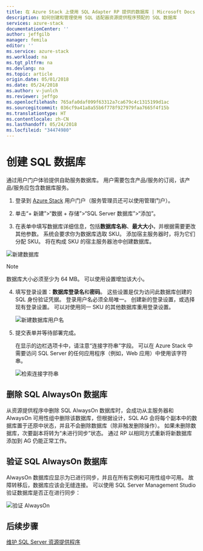 ```yaml
---
title: 在 Azure Stack 上使用 SQL Adapter RP 提供的数据库 | Microsoft Docs
description: 如何创建和管理使用 SQL 适配器资源提供程序预配的 SQL 数据库
services: azure-stack
documentationCenter: ''
author: jeffgilb
manager: femila
editor: ''
ms.service: azure-stack
ms.workload: na
ms.tgt_pltfrm: na
ms.devlang: na
ms.topic: article
origin.date: 05/01/2018
ms.date: 05/24/2018
ms.author: v-junlch
ms.reviewer: jeffgo
ms.openlocfilehash: 765afa0daf099f63312a7ca679c4c1315199d1ac
ms.sourcegitcommit: 036cf9a41a8a55b6f778f927979faa7665f4f15b
ms.translationtype: HT
ms.contentlocale: zh-CN
ms.lasthandoff: 05/24/2018
ms.locfileid: "34474980"
---
```

# <a name="create-sql-databases"></a>创建 SQL 数据库
通过用户门户体验提供自助服务数据库。 用户需要包含产品/服务的订阅，该产品/服务应包含数据库服务。

1. 登录到 [Azure Stack](azure-stack-poc.md) 用户门户（服务管理员还可以使用管理门户）。

2. 单击“+ 新建”&gt;“数据 + 存储”&gt;“SQL Server 数据库”&gt;“添加”。

3. 在表单中填写数据库详细信息，包括**数据库名称**、**最大大小**，并根据需要更改其他参数。 系统会要求你为数据库选取 SKU。 添加宿主服务器时，将为它们分配 SKU。 将在构成 SKU 的宿主服务器池中创建数据库。

  ![新建数据库](./media/azure-stack-sql-rp-deploy/newsqldb.png)

  >[!NOTE]
  > 数据库大小必须至少为 64 MB。 可以使用设置增加该大小。

4. 填写登录设置：**数据库登录名**和**密码**。 这些设置是仅为访问此数据库创建的 SQL 身份验证凭据。 登录用户名必须全局唯一。 创建新的登录设置，或选择现有登录设置。 可以对使用同一 SKU 的其他数据库重用登录设置。

    ![新建数据库用户名](./media/azure-stack-sql-rp-deploy/create-new-login.png)


5. 提交表单并等待部署完成。

    在显示的边栏选项卡中，请注意“连接字符串”字段。 可以在 Azure Stack 中需要访问 SQL Server 的任何应用程序（例如，Web 应用）中使用该字符串。

    ![检索连接字符串](./media/azure-stack-sql-rp-deploy/sql-db-settings.png)

## <a name="delete-sql-alwayson-databases"></a>删除 SQL AlwaysOn 数据库
从资源提供程序中删除 SQL AlwaysOn 数据库时，会成功从主服务器和 AlwaysOn 可用性组中删除该数据库，但根据设计，SQL AG 会将每个副本中的数据库置于还原中状态，并且不会删除数据库（除非触发删除操作）。 如果未删除数据库，次要副本将转为“未进行同步”状态。 通过 RP 以相同方式重新将新数据库添加到 AG 仍能正常工作。

## <a name="verify-sql-alwayson-databases"></a>验证 SQL AlwaysOn 数据库
AlwaysOn 数据库应显示为已进行同步，并且在所有实例和可用性组中可用。 故障转移后，数据库应该会无缝连接。 可以使用 SQL Server Management Studio 验证数据库是否正在进行同步：

![验证 AlwaysOn](./media/azure-stack-sql-rp-deploy/verifyalwayson.png)


## <a name="next-steps"></a>后续步骤

[维护 SQL Server 资源提供程序](azure-stack-sql-resource-provider-maintain.md)

<!-- Update_Description: wording update -->